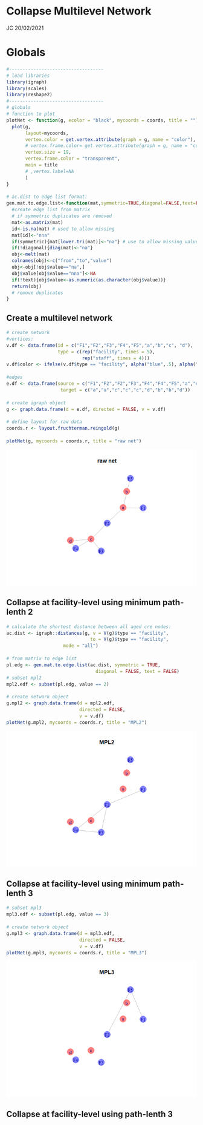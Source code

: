 Collapse Multilevel Network
================
JC
20/02/2021

# Globals

``` r
#-----------------------------------
# load libraries
library(igraph)
library(scales)
library(reshape2)
#-----------------------------------
# globals
# function to plot
plotNet <- function(g, ecolor = "black", mycoords = coords, title = ""){
  plot(g, 
       layout=mycoords,
       vertex.color = get.vertex.attribute(graph = g, name = "color"),
       # vertex.frame.color= get.vertex.attribute(graph = g, name = "color"),
       vertex.size = 19,
       vertex.frame.color = "transparent",
       main = title
       # ,vertex.label=NA
       )
}

# ac.dist to edge list format:
gen.mat.to.edge.list<-function(mat,symmetric=TRUE,diagonal=FALSE,text=FALSE){
  #create edge list from matrix
  # if symmetric duplicates are removed
  mat<-as.matrix(mat)
  id<-is.na(mat) # used to allow missing
  mat[id]<-"nna"
  if(symmetric){mat[lower.tri(mat)]<-"na"} # use to allow missing values
  if(!diagonal){diag(mat)<-"na"}
  obj<-melt(mat)
  colnames(obj)<-c("from","to","value")
  obj<-obj[!obj$value=="na",]
  obj$value[obj$value=="nna"]<-NA
  if(!text){obj$value<-as.numeric(as.character(obj$value))}
  return(obj)
  # remove duplicates
}
```

## Create a multilevel network

``` r
# create network
#vertices:
v.df <- data.frame(id = c("F1","F2","F3","F4","F5","a","b","c", "d"),
                   type = c(rep("facility", times = 5),
                            rep("staff", times = 4)))
v.df$color <- ifelse(v.df$type == "facility", alpha("blue",.5), alpha("red",.5))

#edges
e.df <- data.frame(source = c("F1","F2","F2","F3","F4","F4","F5","a","c"),
                    target = c("a","a","c","c","c","d","b","b","d"))

# create igraph object
g <- graph.data.frame(d = e.df, directed = FALSE, v = v.df)

# define layout for raw data
coords.r <- layout.fruchterman.reingold(g)

plotNet(g, mycoords = coords.r, title = "raw net")
```

![](collapseNet_files/figure-gfm/raw%20net-1.png)<!-- -->

## Collapse at facility-level using minimum path-lenth 2

``` r
# calculate the shortest distance between all aged cre nodes:
ac.dist <- igraph::distances(g, v = V(g)$type == "facility", 
                               to = V(g)$type == "facility",
                     mode = "all")

# from matrix to edge list
pl.edg <- gen.mat.to.edge.list(ac.dist, symmetric = TRUE,
                                 diagonal = FALSE, text = FALSE)
# subset mpl2
mpl2.edf <- subset(pl.edg, value == 2)

# create network object
g.mpl2 <- graph.data.frame(d = mpl2.edf,
                           directed = FALSE,
                           v = v.df)
plotNet(g.mpl2, mycoords = coords.r, title = "MPL2")
```

![](collapseNet_files/figure-gfm/MPL2-1.png)<!-- -->

## Collapse at facility-level using minimum path-lenth 3

``` r
# subset mpl3
mpl3.edf <- subset(pl.edg, value == 3)

# create network object
g.mpl3 <- graph.data.frame(d = mpl3.edf,
                           directed = FALSE,
                           v = v.df)
plotNet(g.mpl3, mycoords = coords.r, title = "MPL3")
```

![](collapseNet_files/figure-gfm/MPL3-1.png)<!-- -->

## Collapse at facility-level using path-lenth 3

